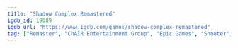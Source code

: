```yaml
---
title: "Shadow Complex Remastered"
igdb_id: 19009
igdb_url: "https://www.igdb.com/games/shadow-complex-remastered"
tag: ["Remaster", "ChAIR Entertainment Group", "Epic Games", "Shooter", "Platform", "Adventure", "Single player", "Side view", "Action"]
---
```

